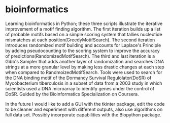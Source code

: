 # bioinformatics
Learning bioinformatics in Python; these three scripts illustrate the iterative improvement of a motif finding algorithm. The first iteration builds up a list of probable motifs based on a simple scoring system that tallies nucleotide mismatches at each position(GreedyMotifSearch). The second iteration introduces randomized motif building and accounts for Laplace's Principle by adding pseudocounting to the scoring system to improve the accuracy of predictions(RandomizedMotifSearch). The third and last iteration is a Gibb's Sampler that adds another layer of randomization and searches DNA strings at a more granular level by making less drastic changes at each step when compared to RandmoizedMotifSearch. Tools were used to search for the DNA binding motif of the Dormancy Survival Regulolator(DoSR) of Mycobacterium tiberculosis in a subset of data from a 2003 study in which scientists used a DNA microarray to identify genes under the control of DoSR. Guided by the Bioinformatics Specialization on Coursera. 

In the future I would like to add a GUI with the tkinter package, edit the code to be cleaner and experiment with different outputs, also use algorithms on full data set. Possibly incorporate capabilities with the Biopython package. 
